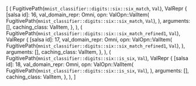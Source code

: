 [
    (
        FugitivePath(`mnist_classifier::digits::six::six_match`, `Val`),
        ValRepr {
            [salsa id]: 16,
            val_domain_repr: Omni,
            opn: ValOpn::ValItem(
                FugitivePath(`mnist_classifier::digits::six::six_match`, `Val`),
            ),
            arguments: [],
            caching_class: ValItem,
        },
    ),
    (
        FugitivePath(`mnist_classifier::digits::six::six_match_refined1`, `Val`),
        ValRepr {
            [salsa id]: 17,
            val_domain_repr: Omni,
            opn: ValOpn::ValItem(
                FugitivePath(`mnist_classifier::digits::six::six_match_refined1`, `Val`),
            ),
            arguments: [],
            caching_class: ValItem,
        },
    ),
    (
        FugitivePath(`mnist_classifier::digits::six::is_six`, `Val`),
        ValRepr {
            [salsa id]: 18,
            val_domain_repr: Omni,
            opn: ValOpn::ValItem(
                FugitivePath(`mnist_classifier::digits::six::is_six`, `Val`),
            ),
            arguments: [],
            caching_class: ValItem,
        },
    ),
]